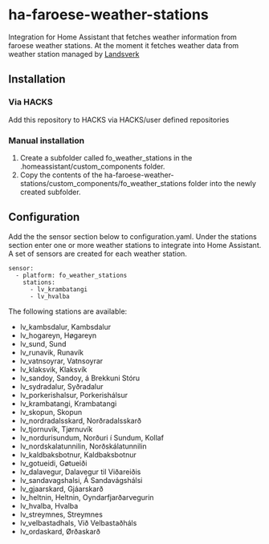 # ha-faroese-weather-stations
Integration for Home Assistant that fetches weather information from faroese weather stations.
At the moment it fetches weather data from weather station managed by [Landsverk](https://lv.fo) 
## Installation
### Via HACKS
Add this repository to HACKS via HACKS/user defined repositories
### Manual installation
1) Create a subfolder called fo_weather_stations in the .homeassistant/custom_components folder. 
2) Copy the contents of the ha-faroese-weather-stations/custom_components/fo_weather_stations folder into the newly created subfolder.

## Configuration
Add the the sensor section below to configuration.yaml.
Under the stations section enter one or more weather stations to integrate into Home Assistant.
A set of sensors are created for each weather station.
```
sensor:    
  - platform: fo_weather_stations    
    stations:    
      - lv_krambatangi    
      - lv_hvalba
```
  The following stations are available:
* lv_kambsdalur, Kambsdalur
* lv_hogareyn, Høgareyn
* lv_sund, Sund
* lv_runavik, Runavík
* lv_vatnsoyrar, Vatnsoyrar
* lv_klaksvik, Klaksvík
* lv_sandoy, Sandoy, á Brekkuni Stóru
* lv_sydradalur, Syðradalur
* lv_porkerishalsur, Porkerishálsur
* lv_krambatangi, Krambatangi
* lv_skopun, Skopun
* lv_nordradalsskard, Norðradalsskarð
* lv_tjornuvík, Tjørnuvík
* lv_nordurisundum, Norðuri í Sundum, Kollaf
* lv_nordskalatunnilin, Norðskálatunnilin
* lv_kaldbaksbotnur, Kaldbaksbotnur
* lv_gotueidi, Gøtueiði
* lv_dalavegur, Dalavegur til Viðareiðis
* lv_sandavagshalsi, Á Sandavágshálsi
* lv_gjaarskard, Gjáarskarð
* lv_heltnin, Heltnin, Oyndarfjarðarvegurin
* lv_hvalba, Hvalba
* lv_streymnes, Streymnes
* lv_velbastadhals, Við Velbastaðháls
* lv_ordaskard, Ørðaskarð
